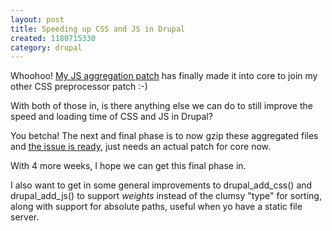 ```yaml
--- 
layout: post
title: Speeding up CSS and JS in Drupal
created: 1180715330
category: drupal
---
```

Whoohoo! <a href="http://drupal.org/node/119441">My JS aggregation patch</a> has finally made it into core to join my other CSS preprocessor patch :-)

With both of those in, is there anything else we can do to still improve the speed and loading time of CSS and JS in Drupal?

You betcha! The next and final phase is to now gzip these aggregated files and <a href="http://drupal.org/node/101227">the issue is ready</a>, just needs an actual patch for core now.

With 4 more weeks, I hope we can get this final phase in.

I also want to get in some general improvements to drupal_add_css() and drupal_add_js() to support *weights* instead of the clumsy "type" for sorting, along with support for absolute paths, useful when yo have a static file server.

